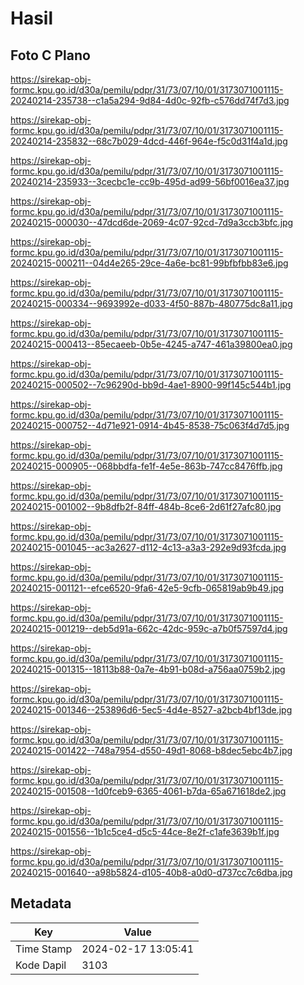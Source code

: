 # Hasil

## Foto C Plano

https://sirekap-obj-formc.kpu.go.id/d30a/pemilu/pdpr/31/73/07/10/01/3173071001115-20240214-235738--c1a5a294-9d84-4d0c-92fb-c576dd74f7d3.jpg

https://sirekap-obj-formc.kpu.go.id/d30a/pemilu/pdpr/31/73/07/10/01/3173071001115-20240214-235832--68c7b029-4dcd-446f-964e-f5c0d31f4a1d.jpg

https://sirekap-obj-formc.kpu.go.id/d30a/pemilu/pdpr/31/73/07/10/01/3173071001115-20240214-235933--3cecbc1e-cc9b-495d-ad99-56bf0016ea37.jpg

https://sirekap-obj-formc.kpu.go.id/d30a/pemilu/pdpr/31/73/07/10/01/3173071001115-20240215-000030--47dcd6de-2069-4c07-92cd-7d9a3ccb3bfc.jpg

https://sirekap-obj-formc.kpu.go.id/d30a/pemilu/pdpr/31/73/07/10/01/3173071001115-20240215-000211--04d4e265-29ce-4a6e-bc81-99bfbfbb83e6.jpg

https://sirekap-obj-formc.kpu.go.id/d30a/pemilu/pdpr/31/73/07/10/01/3173071001115-20240215-000334--9693992e-d033-4f50-887b-480775dc8a11.jpg

https://sirekap-obj-formc.kpu.go.id/d30a/pemilu/pdpr/31/73/07/10/01/3173071001115-20240215-000413--85ecaeeb-0b5e-4245-a747-461a39800ea0.jpg

https://sirekap-obj-formc.kpu.go.id/d30a/pemilu/pdpr/31/73/07/10/01/3173071001115-20240215-000502--7c96290d-bb9d-4ae1-8900-99f145c544b1.jpg

https://sirekap-obj-formc.kpu.go.id/d30a/pemilu/pdpr/31/73/07/10/01/3173071001115-20240215-000752--4d71e921-0914-4b45-8538-75c063f4d7d5.jpg

https://sirekap-obj-formc.kpu.go.id/d30a/pemilu/pdpr/31/73/07/10/01/3173071001115-20240215-000905--068bbdfa-fe1f-4e5e-863b-747cc8476ffb.jpg

https://sirekap-obj-formc.kpu.go.id/d30a/pemilu/pdpr/31/73/07/10/01/3173071001115-20240215-001002--9b8dfb2f-84ff-484b-8ce6-2d61f27afc80.jpg

https://sirekap-obj-formc.kpu.go.id/d30a/pemilu/pdpr/31/73/07/10/01/3173071001115-20240215-001045--ac3a2627-d112-4c13-a3a3-292e9d93fcda.jpg

https://sirekap-obj-formc.kpu.go.id/d30a/pemilu/pdpr/31/73/07/10/01/3173071001115-20240215-001121--efce6520-9fa6-42e5-9cfb-065819ab9b49.jpg

https://sirekap-obj-formc.kpu.go.id/d30a/pemilu/pdpr/31/73/07/10/01/3173071001115-20240215-001219--deb5d91a-662c-42dc-959c-a7b0f57597d4.jpg

https://sirekap-obj-formc.kpu.go.id/d30a/pemilu/pdpr/31/73/07/10/01/3173071001115-20240215-001315--18113b88-0a7e-4b91-b08d-a756aa0759b2.jpg

https://sirekap-obj-formc.kpu.go.id/d30a/pemilu/pdpr/31/73/07/10/01/3173071001115-20240215-001346--253896d6-5ec5-4d4e-8527-a2bcb4bf13de.jpg

https://sirekap-obj-formc.kpu.go.id/d30a/pemilu/pdpr/31/73/07/10/01/3173071001115-20240215-001422--748a7954-d550-49d1-8068-b8dec5ebc4b7.jpg

https://sirekap-obj-formc.kpu.go.id/d30a/pemilu/pdpr/31/73/07/10/01/3173071001115-20240215-001508--1d0fceb9-6365-4061-b7da-65a671618de2.jpg

https://sirekap-obj-formc.kpu.go.id/d30a/pemilu/pdpr/31/73/07/10/01/3173071001115-20240215-001556--1b1c5ce4-d5c5-44ce-8e2f-c1afe3639b1f.jpg

https://sirekap-obj-formc.kpu.go.id/d30a/pemilu/pdpr/31/73/07/10/01/3173071001115-20240215-001640--a98b5824-d105-40b8-a0d0-d737cc7c6dba.jpg


## Metadata

| Key        | Value               |
| ---------- | ------------------- |
| Time Stamp | 2024-02-17 13:05:41 |
| Kode Dapil | 3103                |



